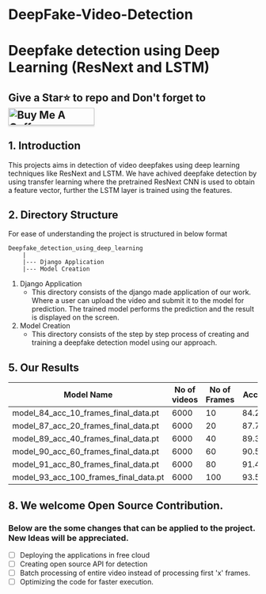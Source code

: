 # DeepFake-Video-Detection
# Deepfake detection using Deep Learning (ResNext and LSTM)

## Give a Star⭐ to repo and Don't forget to <a href="https://www.buymeacoffee.com/abhijitjadhav" target="_blank"><img src="https://www.buymeacoffee.com/assets/img/custom_images/orange_img.png" alt="Buy Me A Coffee" style="height: 35px !important;width: 174px !important;box-shadow: 0px 3px 2px 0px rgba(190, 190, 190, 0.5) !important;-webkit-box-shadow: 0px 3px 2px 0px rgba(190, 190, 190, 0.5) !important;" ></a> 

</a>

## 1. Introduction
This projects aims in detection of video deepfakes using deep learning techniques like ResNext and LSTM. We have achived deepfake detection by using transfer learning where the pretrained ResNext CNN is used to obtain a feature vector, further the LSTM layer is trained using the features.



## 2. Directory Structure
For ease of understanding the project is structured in below format
```
Deepfake_detection_using_deep_learning
    |
    |--- Django Application
    |--- Model Creation

```
1. Django Application 
   - This directory consists of the django made application of our work. Where a user can upload the video and submit it to the model for prediction. The trained model performs the prediction and the result is displayed on the screen.
2. Model Creation
   - This directory consists of the step by step process of creating and training a deepfake detection model using our approach.


## 5. Our Results

| Model Name | No of videos | No of Frames | Accuracy |
|------------|--------------|--------------|----------|
|model_84_acc_10_frames_final_data.pt |6000 |10 |84.21461|
|model_87_acc_20_frames_final_data.pt | 6000 |20 |87.79160|
|model_89_acc_40_frames_final_data.pt | 6000| 40 |89.34681|
|model_90_acc_60_frames_final_data.pt | 6000| 60 |90.59097 |
|model_91_acc_80_frames_final_data.pt | 6000 | 80 | 91.49818 |
|model_93_acc_100_frames_final_data.pt| 6000 | 100 | 93.58794|


## 8. We welcome Open Source Contribution. 
### Below are the some changes that can be applied to the project. New Ideas will be appreciated.
- [ ] Deploying the applications in free cloud 
- [ ] Creating open source API for detection
- [ ] Batch processing of entire video instead of processing first 'x' frames.
- [ ] Optimizing the code for faster execution.
